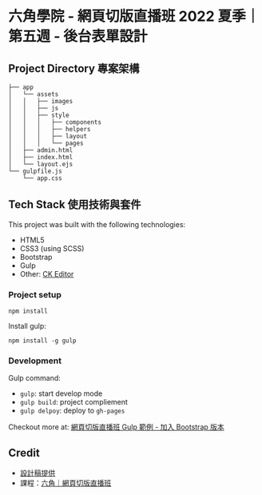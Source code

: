 # 六角學院 - 網頁切版直播班 2022 夏季｜第五週 - 後台表單設計

## Project Directory 專案架構 
```
├── app
│   └── assets
│   │   ├── images
│   │   ├── js
│   │   ├── style
│   │   │   ├── components
│   │   │   ├── helpers
│   │   │   ├── layout
│   │   │   └── pages
│   ├── admin.html
│   ├── index.html
│   └── layout.ejs
└── gulpfile.js
    └── app.css
```

## Tech Stack 使用技術與套件

This project was built with the following technologies:
- HTML5
- CSS3 (using SCSS)
- Bootstrap
- Gulp
- Other: [CK Editor](https://ckeditor.com/)

### Project setup
```
npm install
```
Install gulp:
```
npm install -g gulp
```

### Development

Gulp command:
- `gulp`: start develop mode
- `gulp build`: project compliement
- `gulp delpoy`: deploy to `gh-pages`


Checkout more at: [網頁切版直播班 Gulp 範例 - 加入 Bootstrap 版本](https://github.com/yachuh/hexschool-layout-w5-bs5/tree/main)


## Credit

- [設計稿提供](https://xd.adobe.com/view/456141fc-d0a0-44d4-93ad-6ab54a4b5351-1032/grid)
- 課程：[六角｜網頁切版直播班](https://www.hexschool.com/courses/web-layout-training-1st.html#recommend)
